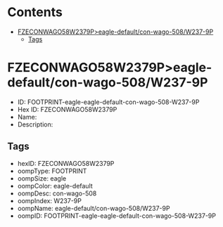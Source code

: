 



Contents
========

* [FZECONWAGO58W2379P>eagle-default/con-wago-508/W237-9P](#fzeconwago58w2379peagle-defaultcon-wago-508w237-9p)
	* [Tags](#tags)

# FZECONWAGO58W2379P>eagle-default/con-wago-508/W237-9P

- ID: FOOTPRINT-eagle-eagle-default-con-wago-508-W237-9P
- Hex ID: FZECONWAGO58W2379P
- Name: 
- Description: 

## Tags

- hexID: FZECONWAGO58W2379P
- oompType: FOOTPRINT
- oompSize: eagle
- oompColor: eagle-default
- oompDesc: con-wago-508
- oompIndex: W237-9P
- oompName: eagle-default/con-wago-508/W237-9P
- oompID: FOOTPRINT-eagle-eagle-default-con-wago-508-W237-9P

